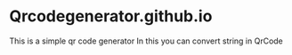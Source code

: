 # Qrcodegenerator.github.io
This is a simple qr code generator
In this you can convert string in QrCode
